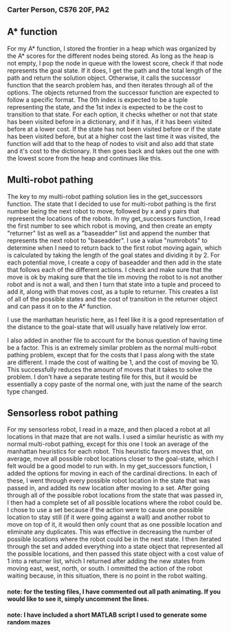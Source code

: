 ### Carter Person, CS76 20F, PA2

## A* function
For my A* function, I stored the frontier in a heap which was organized by the A* scores for the different nodes being stored. As long as the heap is not empty, I pop the node in queue with the lowest score, check if that node represents the goal state. If it does, I get the path and the total length of the path and return the solution object. Otherwise, it calls the successor function that the search problem has, and then iterates through all of the options. The objects returned from the successor function are expected to follow a specific format. The 0th index is expected to be a tuple representing the state, and the 1st index is expected to be the cost to transition to that state. For each option, it checks whether or not that state has been visited before in a dictionary, and if it has, if it has been visited before at a lower cost. If the state has not been visited before or if the state has been visited before, but at a higher cost the last time it was visited,  the function will add that to the heap of nodes to visit and also add that state and it's cost to the dictionary. It then goes back and takes out the one with the lowest score from the heap and continues like this.

## Multi-robot pathing
The key to my multi-robot pathing solution lies in the get_successors function. The state that I decided to use for multi-robot pathing is the first number being the next robot to move, followed by x and y pairs that represent the locations of the robots. In my get_successors function, I read the first number to see which robot is moving, and then create an empty "returner" list as well as a "baseadder" list and append the number that represents the next robot to "baseadder". I use a value "numrobots" to determine when I need to return back to the first robot moving again, which is calculated by taking the length of the goal states and dividing it by 2. For each potential move, I create a copy of baseadder and then add in the state that follows each of the different actions. I check and make sure that the move is ok by making sure that the tile im moving the robot to is not another robot and is not a wall, and then I turn that state into a tuple and proceed to add it, along with that moves cost, as a tuple to returner. This creates a list of all of the possible states and the cost of transition in the returner object and can pass it on to the A* function.


I use the manhattan heuristic here, as I feel like it is a good representation of the distance to the goal-state that will usually have relatively low error.


I also added in another file to account for the bonus question of having time be a factor. This is an extremely similar problem as the normal multi-robot pathing problem, except that for the costs that I pass along with the state are different. I made the cost of waiting be 1, and the cost of moving be 10. This successfully reduces the amount of moves that it takes to solve the problem. I don't have a separate testing file for this, but it would be essentially a copy paste of the normal one, with just the name of the search type changed.


## Sensorless robot pathing
For my sensorless robot, I read in a maze, and then placed a robot at all locations in that maze that are not walls. I used a similar heuristic as with my normal multi-robot pathing, except for this one I took an average of the manhattan heuristics for each robot. This heuristic favors moves that, on average, move all possible robot locations closer to the goal-state, which I felt would be a good model to run with. In my get_successors function, I added the options for moving in each of the cardinal directions. In each of these, I went through every possible robot location in the state that was passed in, and added its new location after moving to a set. After going through all of the possible robot locations from the state that was passed in, I then had a complete set of all possible locations where the robot could be. I chose to use a set because if the action were to cause one possible location to stay still (if it were going against a wall) and another robot to move on top of it, it would then only count that as one possible location and eliminate any duplicates. This was effective in decreasing the number of possible locations where the robot could be in the next state. I then iterated through the set and added everything into a state object that represented all the possible locations, and then passed this state object with a cost value of 1 into a returner list, which I returned after adding the new states from moving east, west, north, or south. I ommitted the action of the robot waiting because, in this situation, there is no point in the robot waiting.



#### note: for the testing files, I have commented out all path animating. If you would like to see it, simply uncomment the lines.

#### note: I have included a short MATLAB script I used to generate some random mazes
